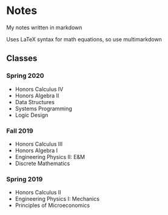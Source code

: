 # Notes
My notes written in markdown

Uses LaTeX syntax for math equations, so use multimarkdown

## Classes
### Spring 2020
* Honors Calculus IV
* Honors Algebra II
* Data Structures
* Systems Programming
* Logic Design

### Fall 2019
* Honors Calculus III
* Honors Algebra I
* Engineering Physics II: E&M
* Discrete Mathematics

### Spring 2019
* Honors Calculus II
* Engineering Physics I: Mechanics
* Principles of Microeconomics

